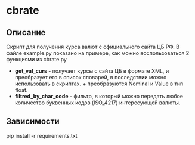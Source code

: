 # cbrate
## Описание
Скрипт для получения курса валют с официального сайта ЦБ РФ. 
В файле example.py показано на примере, как можно воспользоваться 2 функциями из cbrate.py
+ **get_val_curs** - получает курсы с сайта ЦБ в формате XML, и преобразует его в список словарей, в последствии можно использовать в скриптах. + преобразуются Nominal и Value в тип float. 
+ **filtred_by_char_code** - фильтр, в который можно передать любое количество буквенных кодов (ISO_4217) интересующей валюты.

## Зависимости
pip install -r requirements.txt 